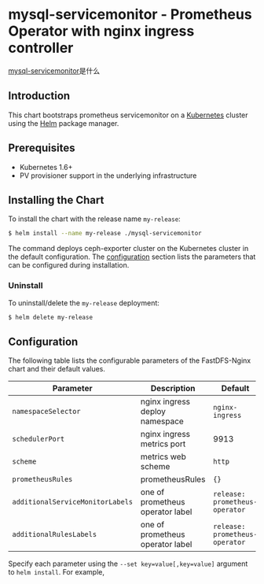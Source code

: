 # mysql-servicemonitor - Prometheus Operator with nginx ingress controller 

[mysql-servicemonitor](https://)是什么

## Introduction

This chart bootstraps prometheus servicemonitor on a [Kubernetes](http://kubernetes.io) cluster using the [Helm](https://helm.sh) package manager.

## Prerequisites

- Kubernetes 1.6+
- PV provisioner support in the underlying infrastructure

## Installing the Chart

To install the chart with the release name `my-release`:

```bash
$ helm install --name my-release ./mysql-servicemonitor
```

The command deploys ceph-exporter cluster on the Kubernetes cluster in the default configuration. The [configuration](#configuration) section lists the parameters that can be configured during installation.

### Uninstall

To uninstall/delete the `my-release` deployment:

```bash
$ helm delete my-release
```

## Configuration

The following table lists the configurable parameters of the FastDFS-Nginx chart and their default values.

| Parameter                  | Description                         | Default                                |
| -----------------------    | ----------------------------------- | -------------------------------------- |
| `namespaceSelector`        | nginx ingress deploy namespace      | `nginx-ingress`
| `schedulerPort`            | nginx ingress metrics port          | 9913
| `scheme`                   | metrics web scheme                  | `http`
| `prometheusRules`          | prometheusRules                | `{}`                                   |
| `additionalServiceMonitorLabels`| one of prometheus operator label| `release: prometheus-operator`|
| `additionalRulesLabels`    | one of prometheus operator label| `release: prometheus-operator`  |

Specify each parameter using the `--set key=value[,key=value]` argument to `helm install`. For example,


